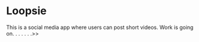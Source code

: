 # Loopsie
This is a social media app where users can post short videos. Work is going on. . . . . . .>>
